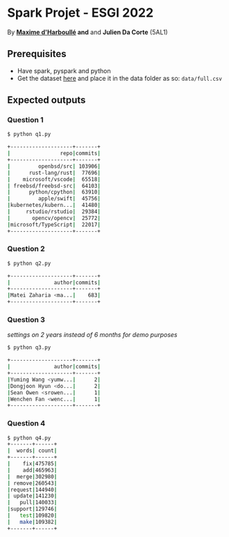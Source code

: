 # Spark Projet - ESGI 2022

By **<a href="https://github.com/anonymax25">Maxime d'Harboullé</a> and** and **Julien Da Corte** (5AL1)

## Prerequisites

- Have spark, pyspark and python
- Get the dataset <a href="https://www.kaggle.com/dhruvildave/github-commit-messages-dataset/version/3">here</a> and place it in the data folder as so: ```data/full.csv```

## Expected outputs
### Question 1
```bash
$ python q1.py

+--------------------+-------+                                                  
|                repo|commits|
+--------------------+-------+
|         openbsd/src| 103906|
|      rust-lang/rust|  77696|
|    microsoft/vscode|  65518|
| freebsd/freebsd-src|  64103|
|      python/cpython|  63910|
|         apple/swift|  45756|
|kubernetes/kubern...|  41480|
|     rstudio/rstudio|  29384|
|       opencv/opencv|  25772|
|microsoft/TypeScript|  22017|
+--------------------+-------+
```

### Question 2
```bash
$ python q2.py

+--------------------+-------+                                                  
|              author|commits|
+--------------------+-------+
|Matei Zaharia <ma...|    683|
+--------------------+-------+
```
### Question 3 
*settings on 2 years instead of 6 months for demo purposes*
```bash
$ python q3.py

+--------------------+-------+                                                  
|              author|commits|
+--------------------+-------+
|Yuming Wang <yumw...|      2|
|Dongjoon Hyun <do...|      2|
|Sean Owen <srowen...|      1|
|Wenchen Fan <wenc...|      1|
+--------------------+-------+
```

### Question 4
```bash
$ python q4.py
+-------+------+                                                                
|  words| count|
+-------+------+
|    fix|475785|
|    add|465963|
|  merge|302980|
| remove|260543|
|request|144940|
| update|141230|
|   pull|140033|
|support|129746|
|   test|109820|
|   make|109382|
+-------+------+
```
